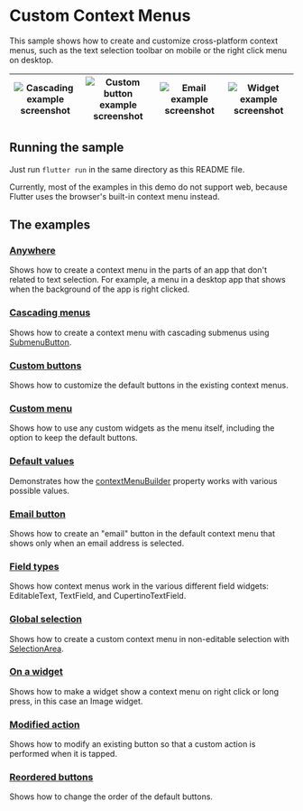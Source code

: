 # Custom Context Menus

This sample shows how to create and customize cross-platform context menus,
such as the text selection toolbar on mobile or the right click menu on desktop.

| ![Cascading example screenshot](https://raw.githubusercontent.com/flutter/samples/main/experimental/context_menus/screenshots/cascading.png) | ![Custom button example screenshot](https://raw.githubusercontent.com/flutter/samples/main/experimental/context_menus/screenshots/custom.png) | ![Email example screenshot](https://raw.githubusercontent.com/flutter/samples/main/experimental/context_menus/screenshots/email.png) | ![Widget example screenshot](https://raw.githubusercontent.com/flutter/samples/main/experimental/context_menus/screenshots/image.png) |
| --- | --- | --- | --- |

## Running the sample

Just run `flutter run` in the same directory as this README file.

Currently, most of the examples in this demo do not support web, because Flutter
uses the browser's built-in context menu instead.

## The examples

### [Anywhere](https://github.com/flutter/samples/blob/main/experimental/context_menus/lib/anywhere_page.dart)
Shows how to create a context menu in the parts of an app that don't related to
text selection.  For example, a menu in a desktop app that shows when the
background of the app is right clicked.

### [Cascading menus](https://github.com/flutter/samples/blob/main/experimental/context_menus/lib/cascading_menu_page.dart)
Shows how to create a context menu with cascading submenus using
[SubmenuButton](https://master-api.flutter.dev/flutter/material/SubmenuButton-class.html).

### [Custom buttons](https://github.com/flutter/samples/blob/main/experimental/context_menus/lib/custom_buttons_page.dart)
Shows how to customize the default buttons in the existing context menus.

### [Custom menu](https://github.com/flutter/samples/blob/main/experimental/context_menus/lib/custom_menu_page.dart)
Shows how to use any custom widgets as the menu itself, including the option to
keep the default buttons.

### [Default values](https://github.com/flutter/samples/blob/main/experimental/context_menus/lib/default_values_page.dart)
Demonstrates how the
[contextMenuBuilder](https://master-api.flutter.dev/flutter/material/TextField/contextMenuBuilder.html)
property works with various possible values.

### [Email button](https://github.com/flutter/samples/blob/main/experimental/context_menus/lib/email_button_page.dart)
Shows how to create an "email" button in the default context menu that shows
only when an email address is selected.

### [Field types](https://github.com/flutter/samples/blob/main/experimental/context_menus/lib/field_types_page.dart)
Shows how context menus work in the various different field widgets:
EditableText, TextField, and CupertinoTextField.

### [Global selection](https://github.com/flutter/samples/blob/main/experimental/context_menus/lib/global_selection_page.dart)
Shows how to create a custom context menu in non-editable selection with
[SelectionArea](https://master-api.flutter.dev/flutter/material/SelectionArea-class.html).

### [On a widget](https://github.com/flutter/samples/blob/main/experimental/context_menus/lib/image_page.dart)
Shows how to make a widget show a context menu on right click or long press, in
this case an Image widget.

### [Modified action](https://github.com/flutter/samples/blob/main/experimental/context_menus/lib/modified_action_page.dart)
Shows how to modify an existing button so that a custom action is performed when
it is tapped.

### [Reordered buttons](https://github.com/flutter/samples/blob/main/experimental/context_menus/lib/reordered_buttons_page.dart)
Shows how to change the order of the default buttons.
